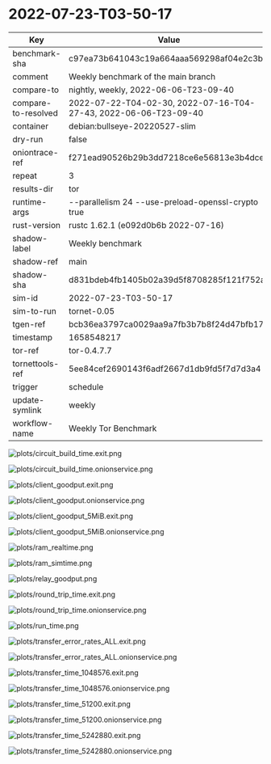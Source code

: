# 2022-07-23-T03-50-17

| Key | Value |
|-----|-------|
| benchmark-sha | c97ea73b641043c19a664aaa569298af04e2c3ba |
| comment | Weekly benchmark of the main branch |
| compare-to | nightly, weekly, 2022-06-06-T23-09-40 |
| compare-to-resolved | 2022-07-22-T04-02-30, 2022-07-16-T04-27-43, 2022-06-06-T23-09-40 |
| container | debian:bullseye-20220527-slim |
| dry-run | false |
| oniontrace-ref | f271ead90526b29b3dd7218ce6e56813e3b4dce3 |
| repeat | 3 |
| results-dir | tor |
| runtime-args | --parallelism 24 --use-preload-openssl-crypto true |
| rust-version | rustc 1.62.1 (e092d0b6b 2022-07-16) |
| shadow-label | Weekly benchmark |
| shadow-ref | main |
| shadow-sha | d831bdeb4fb1405b02a39d5f8708285f121f752a |
| sim-id | 2022-07-23-T03-50-17 |
| sim-to-run | tornet-0.05 |
| tgen-ref | bcb36ea3797ca0029aa9a7fb3b7b8f24d47bfb17 |
| timestamp | 1658548217 |
| tor-ref | tor-0.4.7.7 |
| tornettools-ref | 5ee84cef2690143f6adf2667d1db9fd5f7d7d3a4 |
| trigger | schedule |
| update-symlink | weekly |
| workflow-name | Weekly Tor Benchmark |

![plots/circuit_build_time.exit.png](plots/circuit_build_time.exit.png)

![plots/circuit_build_time.onionservice.png](plots/circuit_build_time.onionservice.png)

![plots/client_goodput.exit.png](plots/client_goodput.exit.png)

![plots/client_goodput.onionservice.png](plots/client_goodput.onionservice.png)

![plots/client_goodput_5MiB.exit.png](plots/client_goodput_5MiB.exit.png)

![plots/client_goodput_5MiB.onionservice.png](plots/client_goodput_5MiB.onionservice.png)

![plots/ram_realtime.png](plots/ram_realtime.png)

![plots/ram_simtime.png](plots/ram_simtime.png)

![plots/relay_goodput.png](plots/relay_goodput.png)

![plots/round_trip_time.exit.png](plots/round_trip_time.exit.png)

![plots/round_trip_time.onionservice.png](plots/round_trip_time.onionservice.png)

![plots/run_time.png](plots/run_time.png)

![plots/transfer_error_rates_ALL.exit.png](plots/transfer_error_rates_ALL.exit.png)

![plots/transfer_error_rates_ALL.onionservice.png](plots/transfer_error_rates_ALL.onionservice.png)

![plots/transfer_time_1048576.exit.png](plots/transfer_time_1048576.exit.png)

![plots/transfer_time_1048576.onionservice.png](plots/transfer_time_1048576.onionservice.png)

![plots/transfer_time_51200.exit.png](plots/transfer_time_51200.exit.png)

![plots/transfer_time_51200.onionservice.png](plots/transfer_time_51200.onionservice.png)

![plots/transfer_time_5242880.exit.png](plots/transfer_time_5242880.exit.png)

![plots/transfer_time_5242880.onionservice.png](plots/transfer_time_5242880.onionservice.png)
